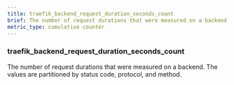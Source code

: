 ```yaml
---
title: traefik_backend_request_duration_seconds_count
brief: The number of request durations that were measured on a backend
metric_type: cumulative counter
---
```

### traefik_backend_request_duration_seconds_count

The number of request durations that were measured on a backend. The values are partitioned by status code, protocol, and method.
